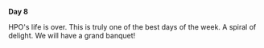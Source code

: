 <!-- title: Tam's Journal Entry: Day 8 -->

**Day 8**

HPO's life is over. This is truly one of the best days of the week. A spiral of delight. We will have a grand banquet!
